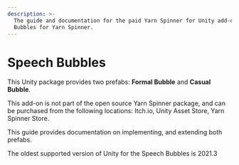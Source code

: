 ```yaml
---
description: >-
  The guide and documentation for the paid Yarn Spinner for Unity add-on, Speech
  Bubbles for Yarn Spinner.
---
```


# Speech Bubbles

This Unity package provides two prefabs: **Formal Bubble** and **Casual Bubble**.&#x20;

This add-on is not part of the open source Yarn Spinner package, and can be purchased from the following locations: Itch.io, Unity Asset Store, Yarn Spinner Store.

This guide provides documentation on implementing, and extending both prefabs.

The oldest supported version of Unity for the Speech Bubbles is 2021.3

###
